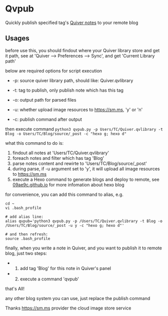 # Qvpub

Quickly publish specified tag's [Quiver notes](http://happenapps.com/) to your remote blog

## Usages

before use this, you should findout where your Quiver library store and get it path,
see at 'Quiver --> Preferences --> Sync', and get 'Current Library path'

below are required options for script execution

- -p: source quiver library path, should like: Quiver.qvlibrary

- -t: tag to publish, only publish note which has this tag

- -o: output path for parsed files

- -u: whether upload image resources to https://sm.ms, 'y' or 'n'

- -c: publish command after output

then execute command `python3 qvpub.py -p Users/TC/Quiver.qvlibrary -t Blog -o Users/TC/Blog/source/_post -c "hexo g; hexo d"`

what this command to do is:

1. findout all notes at 'Users/TC/Quiver.qvlibrary'
2. foreach notes and filter which has tag 'Blog'
3. parse notes content and rewirte to 'Users/TC/Blog/source/_post'
4. during parse, if -u argument set to 'y', it will upload all image resources to https://sm.ms
5. execute a Hexo command to generate blogs and deploy to remote, see [09ae9c.github.io](https://github.com/09ae9c/09ae9c.github.io) for more infomation about hexo blog

for convenience, you can add this command to alias, e.g.

```
cd ~
vi .bash_profile

# add alias line:
alias qvpub='python3 qvpub.py -p /Users/TC/Quiver.qvlibrary -t Blog -o /Users/TC/Blog/source/_post -u y -c "hexo g; hexo d"'

# and then refresh:
source .bash_profile
```

finally, when you write a note in Quiver, and you want to publish it to remote blog, just two steps:

- 1. add tag 'Blog' for this note in Quiver's panel
- 2. execute a command 'qvpub'

that's All!

any other blog system you can use, just replace the publish command

Thanks https://sm.ms provider the cloud image store service



